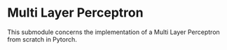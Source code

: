 # Multi Layer Perceptron
This submodule concerns the implementation of a Multi Layer Perceptron from
scratch in Pytorch.
